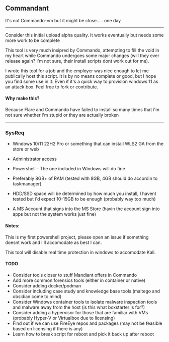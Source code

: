 ## Commandant

It's not Commando-vm but it might be close..... one day

---

Consider this initial upload alpha quality. It works eventually but needs some more work to be complete

This tool is very much insipred by Commando, attempting to fill the void in my heart while Commando undergoes some major changes (will they ever release again? I'm not sure, their install scripts dont work out for me).

I wrote this tool for a job and the employer was nice enough to let me publically host this script. It is by no means complete or good, but I hope you find some use in it. Even if it's a quick way to provision windows 11 as an attack box. Feel free to fork or contribute.

#### Why make this?

Because Flare and Commando have failed to install so many times that i'm not sure whether i'm stupid or they are actually broken

---

### SysReq

- Windows 10/11 22H2 Pro or something that can install WLS2 GA from the store or web

- Administrator access

- Powershell - The one included in Windows will do fine

- Preferably 8GB+ of RAM (tested with 8GB, 4GB should do accordin to taskmanager)

- HDD/SSD space will be determined by how much you install, I havent tested but i'd expect 10-15GB to be enough (probably way too much)

- A MS Account that signs into the MS Store (havin the account sign into apps but not the system works just fine)

#### Notes:

This is my first powershell project, please open an issue if something doesnt work and i'll accomodate as best I can.

This tool will disable real time protection in windows to accomodate Kali.

#### TODO
- Consider tools closer to stuff Mandiant offers in Commando
- Add more common forensics tools (either in container or native)
- Consider adding docker/podman
- Consider including case study and knowledge base tools (maltego and obsidian come to mind)
- Consider Windows container tools to isolate malware inspection tools and malware away from the host (is this what boxstarter is for?)
- Consider adding a hypervisor for those that are familiar with VMs (probably Hyper-V or Virtualbox due to licensing)
- Find out if we can use FireEye repos and packages (may not be feasible based on licensing if there is any)
- Learn how to break script for reboot and pick it back up after reboot